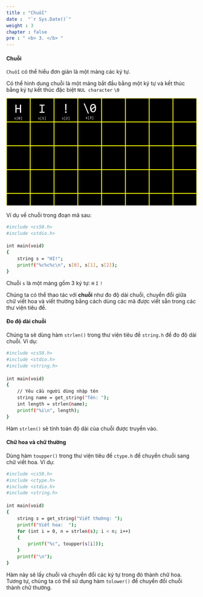 ```yaml
---
title : "Chuỗi"
date :  "`r Sys.Date()`" 
weight : 3 
chapter : false
pre : " <b> 3. </b> "
---
```

#### Chuỗi
`Chuỗi` có thể hiểu đơn giản là một mảng các ký tự.

Có thể hình dung chuỗi là một mảng bắt đầu bằng một ký tự và kết thúc bằng ký tự kết thúc đặc biệt `NUL character` `\0`

![string](https://raw.githubusercontent.com/baobaoupcloud/cs-w2/main/static/images/3.strings/strings1.png)

Ví dụ về chuỗi trong đoạn mã sau:

```bash
#include <cs50.h>
#include <stdio.h>

int main(void)
{
    string s = "HI!";
    printf("%c%c%c\n", s[0], s[1], s[2]);
}
```

Chuỗi `s` là một mảng gồm 3 ký tự: `H` `I` `!`

Chúng ta có thể thao tác với **chuỗi** như đo độ dài chuỗi, chuyển đổi giữa chữ viết hoa và viết thường bằng cách dùng các mã được viết sẵn trong các thư viện tiêu đề.


#### Đo độ dài chuỗi

Chúng ta sẽ dùng hàm `strlen()` trong thư viện tiêu đề `string.h` để đo độ dài chuỗi. Ví dụ:

```bash
#include <cs50.h>
#include <stdio.h>
#include <string.h>

int main(void)
{
    // Yêu cầu người dùng nhập tên
    string name = get_string("Tên: ");
    int length = strlen(name);
    printf("%i\n", length);
}
```

Hàm `strlen()` sẽ tính toán độ dài của chuỗi được truyền vào.


#### Chữ hoa và chữ thường

Dùng hàm `toupper()` trong thư viện tiêu đề `ctype.h` để chuyển chuỗi sang chữ viết hoa. Ví dụ:

```bash
#include <cs50.h>
#include <ctype.h>
#include <stdio.h>
#include <string.h>

int main(void)
{
    string s = get_string("Viết thường: ");
    printf("Viết hoa:  ");
    for (int i = 0, n = strlen(s); i < n; i++)
    {
        printf("%c", toupper(s[i]));
    }
    printf("\n");
}
```

Hàm này sẽ lấy chuỗi và chuyển đổi các ký tự trong đó thành chữ hoa. Tương tự, chúng ta có thể sử dụng hàm `tolower()` để chuyển đổi chuỗi thành chữ thường.
